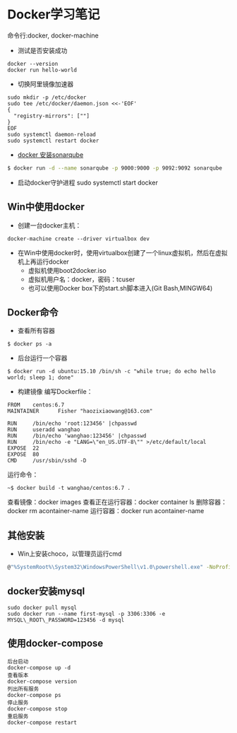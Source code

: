 # Docker学习笔记
命令行:docker, docker-machine
- 测试是否安装成功
```
docker --version
docker run hello-world
```
- 切换阿里镜像加速器
```
sudo mkdir -p /etc/docker
sudo tee /etc/docker/daemon.json <<-'EOF'
{
  "registry-mirrors": [""]
}
EOF
sudo systemctl daemon-reload
sudo systemctl restart docker
```
- [docker 安装sonarqube](https://hub.docker.com/_/sonarqube/)
```bash
$ docker run -d --name sonarqube -p 9000:9000 -p 9092:9092 sonarqube
```
- 启动docker守护进程
sudo systemctl start docker

## Win中使用docker
- 创建一台docker主机：
```
docker-machine create --driver virtualbox dev
```

- 在Win中使用docker时，使用virtualbox创建了一个linux虚拟机，然后在虚拟机上再运行docker
    - 虚拟机使用boot2docker.iso
    - 虚拟机用户名：docker，密码：tcuser
    - 也可以使用Docker box下的start.sh脚本进入(Git Bash,MINGW64)

## Docker命令
- 查看所有容器
```
$ docker ps -a
```

- 后台运行一个容器
```
$ docker run -d ubuntu:15.10 /bin/sh -c "while true; do echo hello world; sleep 1; done"
```

- 构建镜像
编写Dockerfile：
```
FROM    centos:6.7
MAINTAINER      Fisher "haozixiaowang@163.com"

RUN     /bin/echo 'root:123456' |chpasswd
RUN     useradd wanghao
RUN     /bin/echo 'wanghao:123456' |chpasswd
RUN     /bin/echo -e "LANG=\"en_US.UTF-8\"" >/etc/default/local
EXPOSE  22
EXPOSE  80
CMD     /usr/sbin/sshd -D
```
运行命令：
```
~$ docker build -t wanghao/centos:6.7 .
```

查看镜像：docker images
查看正在运行容器：docker container ls
删除容器：docker rm acontainer-name
运行容器：docker run acontainer-name


## 其他安装
- Win上安装choco，以管理员运行cmd
```bash
@"%SystemRoot%\System32\WindowsPowerShell\v1.0\powershell.exe" -NoProfile -InputFormat None -ExecutionPolicy Bypass -Command "iex ((New-Object System.Net.WebClient).DownloadString('https://chocolatey.org/install.ps1'))" && SET "PATH=%PATH%;%ALLUSERSPROFILE%\chocolatey\bin"
```

## docker安装mysql
```
sudo docker pull mysql
sudo docker run --name first-mysql -p 3306:3306 -e MYSQL\_ROOT\_PASSWORD=123456 -d mysql
```

## 使用docker-compose
```
后台启动
docker-compose up -d
查看版本
docker-compose version
列出所有服务
docker-compose ps
停止服务
docker-compose stop
重启服务
docker-compose restart
```